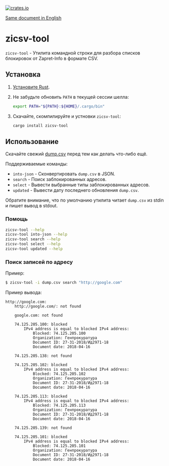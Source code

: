 [![crates.io](https://img.shields.io/crates/v/zicsv-tool.svg?maxAge=3600)](https://crates.io/crates/zicsv-tool)

[Same document in English](README.md)

# zicsv-tool

`zicsv-tool` - Утилита командной строки для разбора списков блокировок от
Zapret-Info в формате CSV.

## Установка

1. [Установите Rust](https://www.rust-lang.org/ru-RU/install.html).
2. Не забудьте обновить `PATH` в текущей сессии шелла:

    ```bash
    export PATH="${PATH}:${HOME}/.cargo/bin"
    ```

3. Скачайте, скомпилируйте и устновки `zicsv-tool`:

    ```bash
    cargo install zicsv-tool
    ```

## Использование

Скачайте свежий
[dump.csv](https://github.com/zapret-info/z-i/blob/master/dump.csv) перед тем
как делать что-либо ещё.

Поддерживаемые команды:

* `into-json` - Сконвертировать `dump.csv` в JSON.
* `search` - Поиск заблокированных адресов.
* `select` - Вывести выбранные типы заблокированных адресов.
* `updated` - Вывести дату последнего обновления `dump.csv`.

Обратите внимание, что по умолчанию утилита читает `dump.csv` из stdin и
пишет вывод в stdout.

### Помощь

```bash
zicsv-tool --help
zicsv-tool into-json --help
zicsv-tool search --help
zicsv-tool select --help
zicsv-tool updated --help
```

### Поиск записей по адресу

Пример:

```bash
$ zicsv-tool -i dump.csv search "http://google.com"
```

Пример вывода:

```
http://google.com:
    http://google.com/: not found

    google.com: not found

    74.125.205.100: blocked
        IPv4 address is equal to blocked IPv4 address:
            Blocked: 74.125.205.100
            Organization: Генпрокуратура
            Document ID: 27-31-2018/Ид2971-18
            Document date: 2018-04-16

    74.125.205.138: not found

    74.125.205.102: blocked
        IPv4 address is equal to blocked IPv4 address:
            Blocked: 74.125.205.102
            Organization: Генпрокуратура
            Document ID: 27-31-2018/Ид2971-18
            Document date: 2018-04-16

    74.125.205.113: blocked
        IPv4 address is equal to blocked IPv4 address:
            Blocked: 74.125.205.113
            Organization: Генпрокуратура
            Document ID: 27-31-2018/Ид2971-18
            Document date: 2018-04-16

    74.125.205.139: not found

    74.125.205.101: blocked
        IPv4 address is equal to blocked IPv4 address:
            Blocked: 74.125.205.101
            Organization: Генпрокуратура
            Document ID: 27-31-2018/Ид2971-18
            Document date: 2018-04-16
```
